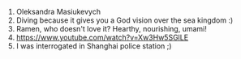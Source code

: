 1. Oleksandra Masiukevych
2. Diving because it gives you a God vision over the sea kingdom :)
3. Ramen, who doesn't love it? Hearthy, nourishing, umami!
4. https://www.youtube.com/watch?v=Xw3Hw5SGlLE
5. I was interrogated in Shanghai police station ;)
